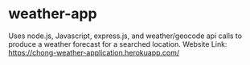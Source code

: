 # weather-app
Uses node.js, Javascript, express.js, and weather/geocode api calls to produce a weather forecast for a searched location.
Website Link: https://chong-weather-application.herokuapp.com/

